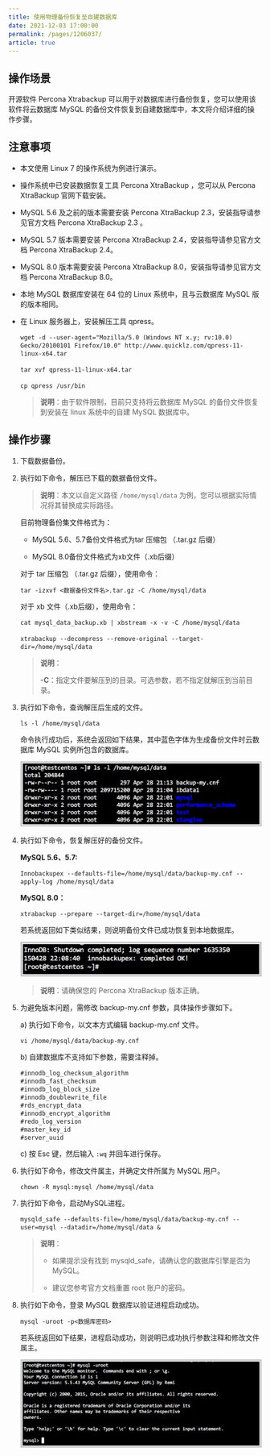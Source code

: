 ```yaml
---
title: 使用物理备份恢复至自建数据库
date: 2021-12-03 17:00:00
permalink: /pages/1206037/
article: true
---
```



## 操作场景

开源软件 Percona Xtrabackup 可以用于对数据库进行备份恢复，您可以使用该软件将云数据库 MySQL 的备份文件恢复到自建数据库中，本文将介绍详细的操作步骤。

## 注意事项

- 本文使用 Linux 7 的操作系统为例进行演示。

- 操作系统中已安装数据恢复工具 Percona XtraBackup ，您可以从 Percona XtraBackup 官网下载安装。

- MySQL 5.6 及之前的版本需要安装 Percona XtraBackup 2.3，安装指导请参见官方文档 Percona XtraBackup 2.3 。

- MySQL 5.7 版本需要安装 Percona XtraBackup 2.4，安装指导请参见官方文档 Percona XtraBackup 2.4。

- MySQL 8.0 版本需要安装 Percona XtraBackup 8.0，安装指导请参见官方文档 Percona XtraBackup 8.0。

- 本地 MySQL 数据库安装在 64 位的 Linux 系统中，且与云数据库 MySQL 版的版本相同。

- 在 Linux 服务器上，安装解压工具 qpress。

  ```
  wget -d --user-agent="Mozilla/5.0 (Windows NT x.y; rv:10.0) Gecko/20100101 Firefox/10.0" http://www.quicklz.com/qpress-11-linux-x64.tar
  
  tar xvf qpress-11-linux-x64.tar
  
  cp qpress /usr/bin
  ```

  > **说明**：由于软件限制，目前只支持将云数据库 MySQL 的备份文件恢复到安装在 linux 系统中的自建 MySQL 数据库中。

## 操作步骤

1. 下载数据备份。

2. 执行如下命令，解压已下载的数据备份文件。

   > **说明**：本文以自定义路径 `/home/mysql/data` 为例，您可以根据实际情况将其替换成实际路径。

   目前物理备份集文件格式为：

   + MySQL 5.6、5.7备份文件格式为tar 压缩包 （.tar.gz 后缀）

   + MySQL 8.0备份文件格式为xb文件（.xb后缀）

   对于 tar 压缩包 （.tar.gz 后缀），使用命令：

   ```
   tar -izxvf <数据备份文件名>.tar.gz -C /home/mysql/data
   ```

   对于 xb 文件（.xb后缀），使用命令：

   ```
   cat mysql_data_backup.xb | xbstream -x -v -C /home/mysql/data
   
   xtrabackup --decompress --remove-original --target-dir=/home/mysql/data
   ```

   > **说明**：
   >
   > **-C**：指定文件要解压到的目录。可选参数，若不指定就解压到当前目录。

3. 执行如下命令，查询解压后生成的文件。

   ```
   ls -l /home/mysql/data
   ```

   命令执行成功后，系统会返回如下结果，其中蓝色字体为生成备份文件时云数据库 MySQL 实例所包含的数据库。

   ![private_1](./../../pic/private_1.png)

4. 执行如下命令，恢复解压好的备份文件。

   **MySQL 5.6、5.7:**

   ```
   Innobackupex --defaults-file=/home/mysql/data/backup-my.cnf --apply-log /home/mysql/data
   ```

   **MySQL 8.0：**

   ```
   xtrabackup --prepare --target-dir=/home/mysql/data
   ```

   若系统返回如下类似结果，则说明备份文件已成功恢复到本地数据库。

   ![private_2](./../../pic/private_2.png)

   > **说明**：请确保您的 Percona XtraBackup 版本正确。

5. 为避免版本问题，需修改 backup-my.cnf 参数，具体操作步骤如下。

   a) 执行如下命令，以文本方式编辑 backup-my.cnf 文件。

   ```
   vi /home/mysql/data/backup-my.cnf
   ```

   b) 自建数据库不支持如下参数，需要注释掉。

   ```
   #innodb_log_checksum_algorithm
   #innodb_fast_checksum
   #innodb_log_block_size
   #innodb_doublewrite_file
   #rds_encrypt_data
   #innodb_encrypt_algorithm
   #redo_log_version
   #master_key_id
   #server_uuid
   ```

   c) 按 Esc 键，然后输入 `:wq` 并回车进行保存。

6. 执行如下命令，修改文件属主，并确定文件所属为 MySQL 用户。

   ```
   chown -R mysql:mysql /home/mysql/data
   ```

7. 执行如下命令，启动MySQL进程。

   ```
   mysqld_safe --defaults-file=/home/mysql/data/backup-my.cnf --user=mysql --datadir=/home/mysql/data &
   ```

   > **说明**：
   >
   > - 如果提示没有找到 mysqld_safe，请确认您的数据库引擎是否为 MySQL。
   >
   > - 建议您参考官方文档重置 root 账户的密码。
   >

8. 执行如下命令，登录 MySQL 数据库以验证进程启动成功。

   ```
   mysql -uroot -p<数据库密码>
   ```

   若系统返回如下结果，进程启动成功，则说明已成功执行参数注释和修改文件属主。

   ![private_3](./../../pic/private_3.png)
